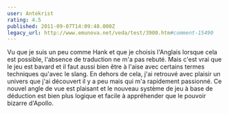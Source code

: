 ```yaml
---
user: Antekrist
rating: 4.5
published: 2011-09-07T14:09:48.000Z
legacy_url: http://www.emunova.net/veda/test/3900.htm#comment-15490
---
```

Vu que je suis un peu comme Hank et que je choisis l'Anglais lorsque cela est possible, l'absence de traduction ne m'a pas rebuté. Mais c'est vrai que le jeu est bavard et il faut aussi bien être à l'aise avec certains termes techniques qu'avec le slang.
En dehors de cela, j'ai retrouvé avec plaisir un univers que j'ai découvert il y a peu mais qui m'a rapidement passionné. Ce nouvel angle de vue est plaisant et le nouveau système de jeu à base de déduction est bien plus logique et facile à appréhender que le pouvoir bizarre d'Apollo.